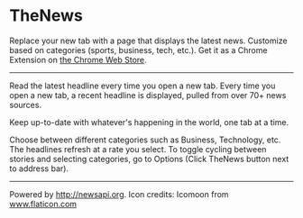 TheNews
========
Replace your new tab with a page that displays the latest news. Customize based on categories (sports, business, tech, etc.). Get it as a Chrome Extension on [the Chrome Web Store](https://chrome.google.com/webstore/detail/thenews/klcmpkbpjpijllabgcldbmmgnianpamn).

-----

Read the latest headline every time you open a new tab.
Every time you open a new tab, a recent headline is displayed, pulled from over 70+ news sources.

Keep up-to-date with whatever's happening in the world, one tab at a time. 

Choose between different categories such as Business, Technology, etc. The headlines refresh at a rate you select. To toggle cycling between stories and selecting categories, go to Options (Click TheNews button next to address bar).

-----

Powered by http://newsapi.org. Icon credits: Icomoon from www.flaticon.com

